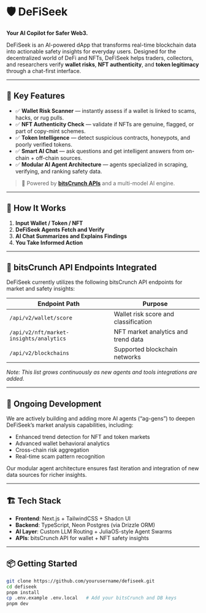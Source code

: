 # 🛡️ DeFiSeek

**Your AI Copilot for Safer Web3.**

DeFiSeek is an AI-powered dApp that transforms real-time blockchain data into actionable safety insights for everyday users. Designed for the decentralized world of DeFi and NFTs, DeFiSeek helps traders, collectors, and researchers verify **wallet risks**, **NFT authenticity**, and **token legitimacy** through a chat-first interface.

---

## 🚀 Key Features

- ✅ **Wallet Risk Scanner** — instantly assess if a wallet is linked to scams, hacks, or rug pulls.  
- ✅ **NFT Authenticity Check** — validate if NFTs are genuine, flagged, or part of copy-mint schemes.  
- ✅ **Token Intelligence** — detect suspicious contracts, honeypots, and poorly verified tokens.  
- ✅ **Smart AI Chat** — ask questions and get intelligent answers from on-chain + off-chain sources.  
- ✅ **Modular AI Agent Architecture** — agents specialized in scraping, verifying, and ranking safety data.

> 🔐 Powered by [**bitsCrunch APIs**](https://bitscrunch.com) and a multi-model AI engine.

---

## 🧠 How It Works

1. **Input Wallet / Token / NFT**  
2. **DeFiSeek Agents Fetch and Verify**  
3. **AI Chat Summarizes and Explains Findings**  
4. **You Take Informed Action**

---

## 📡 bitsCrunch API Endpoints Integrated

DeFiSeek currently utilizes the following bitsCrunch API endpoints for market and safety insights:

| Endpoint Path                                   | Purpose                                   |
|------------------------------------------------|-------------------------------------------|
| `/api/v2/wallet/score`                          | Wallet risk score and classification      |
| `/api/v2/nft/market-insights/analytics`        | NFT market analytics and trend data       |
| `/api/v2/blockchains`                           | Supported blockchain networks              |

*Note: This list grows continuously as new agents and tools integrations are added.*

---

## 🧩 Ongoing Development

We are actively building and adding more AI agents (“ag-gens”) to deepen DeFiSeek’s market analysis capabilities, including:

- Enhanced trend detection for NFT and token markets  
- Advanced wallet behavioral analytics  
- Cross-chain risk aggregation  
- Real-time scam pattern recognition  

Our modular agent architecture ensures fast iteration and integration of new data sources for richer insights.

---

## 🏗️ Tech Stack

- **Frontend**: Next.js + TailwindCSS + Shadcn UI  
- **Backend**: TypeScript, Neon Postgres (via Drizzle ORM)  
- **AI Layer**: Custom LLM Routing + JuliaOS-style Agent Swarms  
- **APIs**: bitsCrunch API for wallet + NFT safety insights

---

## 📦 Getting Started

```bash
git clone https://github.com/yourusername/defiseek.git
cd defiseek
pnpm install
cp .env.example .env.local   # Add your bitsCrunch and DB keys
pnpm dev
